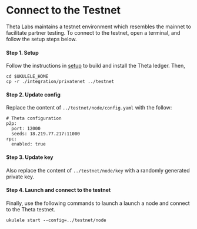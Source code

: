 # Connect to the Testnet

Theta Labs maintains a testnet environment which resembles the mainnet to facilitate partner testing. To connect to the testnet, open a terminal, and follow the setup steps below.

#### Step 1. Setup
Follow the instructions in [setup](./setup.md) to build and install the Theta ledger. Then,
```
cd $UKULELE_HOME
cp -r ./integration/privatenet ../testnet
```

#### Step 2. Update config 
Replace the content of `../testnet/node/config.yaml` with the follow:

```
# Theta configuration
p2p:
  port: 12000
  seeds: 18.219.77.217:11000
rpc:
  enabled: true
```

#### Step 3. Update key
Also replace the content of `../testnet/node/key` with a randomly generated private key.

#### Step 4. Launch and connect to the testnet
Finally, use the following commands to launch a launch a node and connect to the Theta testnet.
```
ukulele start --config=../testnet/node
```


